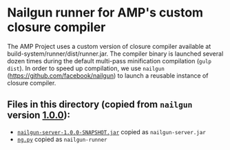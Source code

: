 # Nailgun runner for AMP's custom closure compiler

The AMP Project uses a custom version of closure compiler available at build-system/runner/dist/runner.jar. The compiler binary is launched several dozen times during the default multi-pass minification compilation (`gulp dist`). In order to speed up compilation, we use `nailgun` (https://github.com/facebook/nailgun) to launch a reusable instance of closure compiler.

## Files in this directory (copied from `nailgun` version [1.0.0](https://github.com/facebook/nailgun/releases/tag/nailgun-all-v1.0.0)):
- [`nailgun-server-1.0.0-SNAPSHOT.jar`](https://github.com/facebook/nailgun/releases/download/nailgun-all-v1.0.0/nailgun-server-1.0.0-SNAPSHOT.jar) copied as `nailgun-server.jar`
- [`ng.py`](https://github.com/facebook/nailgun/releases/download/nailgun-all-v1.0.0/ng.py) copied as `nailgun-runner`
